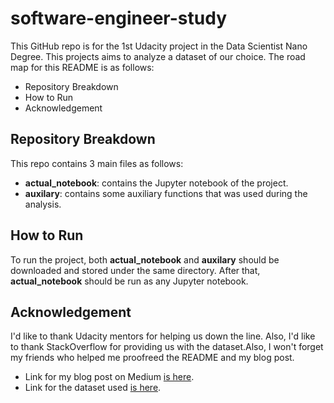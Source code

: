 # software-engineer-study
This GitHub repo is for the 1st Udacity project in the Data Scientist Nano Degree. This projects aims to analyze a dataset of our choice.
The road map for this README is as follows: 
- Repository Breakdown 
- How to Run 
- Acknowledgement 
## Repository Breakdown
This repo contains 3 main files as follows: 
- **actual_notebook**: contains the Jupyter notebook of the project. 
- **auxilary**: contains some auxiliary functions that was used during the analysis. 
## How to Run
To run the project, both **actual_notebook** and **auxilary** should be downloaded and stored under the same directory. After that, **actual_notebook** should be run as any Jupyter notebook. 
## Acknowledgement
I'd like to thank Udacity mentors for helping us down the line. Also, I'd like to thank StackOverflow for providing us with the dataset.Also, I won't forget my friends who helped me proofreed the README and my blog post. 
- Link for my blog post on Medium [is here](https://medium.com/@majed.engineers/as-a-software-engineer-what-contributes-to-a-higher-salary-as-a-success-factor-c9b7dffb2846). 
- Link for the dataset used [is here](https://insights.stackoverflow.com/survey/2019). 
 
